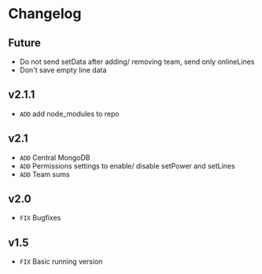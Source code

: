 # Changelog

## Future
- Do not send setData after adding/ removing team, send only onlineLines
- Don't save empty line data

## v2.1.1
- `ADD` add node_modules to repo

## v2.1
- `ADD` Central MongoDB
- `ADD` Permissions settings to enable/ disable setPower and setLines
- `ADD` Team sums

## v2.0
- `FIX` Bugfixes

## v1.5
- `FIX` Basic running version
